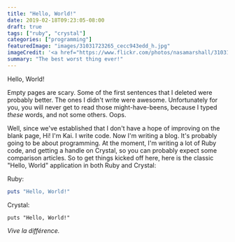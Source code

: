 ```yaml
---
title: "Hello, World!"
date: 2019-02-18T09:23:05-08:00
draft: true
tags: ["ruby", "crystal"]
categories: ["programming"]
featuredImage: "images/31031723265_cecc943edd_h.jpg"
imageCredit: '<a href="https://www.flickr.com/photos/nasamarshall/31031723265/in/album-72157665270545133/">NASA</a>'
summary: "The best worst thing ever!"
---
```


Hello, World!

Empty pages are scary. Some of the first sentences that I deleted were probably better. The ones I didn't write were awesome. Unfortunately for you, you will never get to read those might-have-beens, because I typed *these* words, and not some others. Oops.

Well, since we've established that I don't have a hope of improving on the blank page, Hi! I'm Kai. I write code. Now I'm writing a blog. It's probably going to be about programming. At the moment, I'm writing a lot of Ruby code, and getting a handle on Crystal, so you can probably expect some comparison articles. So to get things kicked off here, here is the classic "Hello, World" application in both Ruby and Crystal:

Ruby:
```ruby
puts "Hello, World!"
```

Crystal:
```crystal
puts "Hello, World!"
```

*Vive la différence.*
